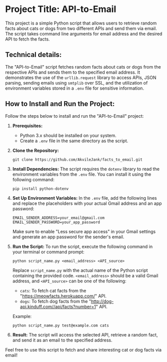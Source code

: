 # Project Title: API-to-Email

This project is a simple Python script that allows users to retrieve random facts about cats or dogs from two different APIs and send them via email. The script takes command line arguments for email address and the desired API to fetch the facts.

## Technical details:

The "API-to-Email" script fetches random facts about cats or dogs from the respective APIs and sends them to the specified email address. It demonstrates the use of the `urllib.request` library to access APIs, JSON parsing, sending emails using `smtplib` over SSL, and the utilization of environment variables stored in a `.env` file for sensitive information.

## How to Install and Run the Project:

Follow the steps below to install and run the "API-to-Email" project:

1. **Prerequisites:**
   - Python 3.x should be installed on your system.
   - Create a `.env` file in the same directory as the script.

2. **Clone the Repository:**
   ```
   git clone https://github.com/AkvileJank/facts_to_email.git
   ```

3. **Install Dependencies:**
   The script requires the `dotenv` library to read the environment variables from the `.env` file. You can install it using the following command:
   ```
   pip install python-dotenv
   ```

4. **Set Up Environment Variables:**
   In the `.env` file, add the following lines and replace the placeholders with your actual Gmail address and an app password:
   ```
   EMAIL_SENDER_ADDRESS=your_email@gmail.com
   EMAIL_SENDER_PASSWORD=your_app_password
   ```

   Make sure to enable "Less secure app access" in your Gmail settings and generate an app password for the sender's email.

5. **Run the Script:**
   To run the script, execute the following command in your terminal or command prompt:
   ```
   python script_name.py <email_address> <API_source>
   ```

   Replace `script_name.py` with the actual name of the Python script containing the provided code. `<email_address>` should be a valid Gmail address, and `<API_source>` can be one of the following:
   - `cats`: To fetch cat facts from the "https://meowfacts.herokuapp.com/" API.
   - `dogs`: To fetch dog facts from the "http://dog-api.kinduff.com//api/facts?number=1" API.

   Example:
   ```
   python script_name.py test@example.com cats
   ```

6. **Result:**
   The script will access the selected API, retrieve a random fact, and send it as an email to the specified address.

Feel free to use this script to fetch and share interesting cat or dog facts via email!